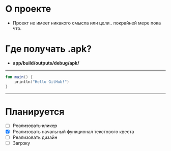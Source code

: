 # О проекте

* Проект не имеет никакого смысла или цели.. покрайней мере пока что.

# Где получать .apk?

- **app/build/outputs/debug/apk/**

--------
```kt
fun main() {
    println("Hello GitHub!")
}
```
--------

# Планируется
- [ ] ~~Реализовать кликер~~
- [x] Реализовать начальный функционал текстового квеста
- [ ] Реализовать дизайн
- [ ] Загрзку

